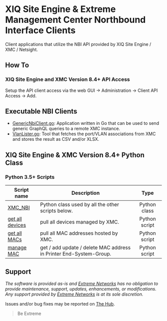 # XIQ Site Engine & Extreme Management Center Northbound Interface Clients

Client applications that utilize the NBI API provided by XIQ Site Engine / XMC / Netsight.

## How To

### XIQ Site Engine and XMC Version 8.4+ API Access

Setup the API client access via the web GUI -> Administration -> Client API Access -> Add.

## Executable NBI Clients

* [GenericNbiClient.go](GenericNbiClient.go/README.md): Application written in Go that can be used to send generic GraphQL queries to a remote XMC instance.
* [VlanLister.go](VlanLister.go/README.md): Tool that fetches the port/VLAN associations from XMC and stores the result as CSV and/or XLSX.

## XIQ Site Engine & XMC Version 8.4+ Python Class

### Python 3.5+ Scripts

| Script name   | Description   | Type   |
| ------------- | ------------- |:------:|
| [XMC_NBI](Python3/XMC_NBI.py?raw=true)|Python class used by all the other scripts below.|Python class|
| [get all devices](Python3/get_all_devicese_from_XMC.py?raw=true)| pull all devices managed by XMC.|Python script|
| [get all MACs](Python3/get-all-MAC-from-XMC.py?raw=true)|pull all MAC addresses hosted by XMC.|Python script|
| [manage MAC](Python3/manage_MAC_in_XMC.py?raw=true)|get / add update / delete MAC address in Printer End-System-Group.|Python script|

## Support

_The software is provided as-is and [Extreme Networks](http://www.extremenetworks.com/) has no obligation to provide maintenance, support, updates, enhancements, or modifications. Any support provided by [Extreme Networks](http://www.extremenetworks.com/) is at its sole discretion._

Issues and/or bug fixes may be reported on [The Hub](https://community.extremenetworks.com).

>Be Extreme
